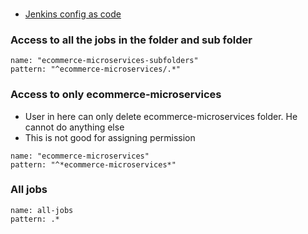 ### 
* [Jenkins config as code](https://github.com/jenkinsci/configuration-as-code-plugin)


### Access to all the jobs in the folder and sub folder
```
name: "ecommerce-microservices-subfolders"
pattern: "^ecommerce-microservices/.*"
```

### Access to only ecommerce-microservices 
* User in here can only delete ecommerce-microservices folder. He cannot do anything else
* This is not good for assigning permission
```
name: "ecommerce-microservices"
pattern: "^*ecommerce-microservices*"
```

### All jobs
```
name: all-jobs
pattern: .*
```